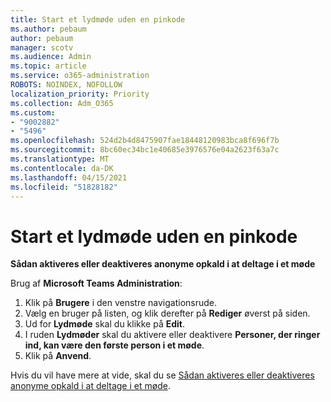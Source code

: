 ```yaml
---
title: Start et lydmøde uden en pinkode
ms.author: pebaum
author: pebaum
manager: scotv
ms.audience: Admin
ms.topic: article
ms.service: o365-administration
ROBOTS: NOINDEX, NOFOLLOW
localization_priority: Priority
ms.collection: Adm_O365
ms.custom:
- "9002882"
- "5496"
ms.openlocfilehash: 524d2b4d8475907fae18448120983bca8f696f7b
ms.sourcegitcommit: 8bc60ec34bc1e40685e3976576e04a2623f63a7c
ms.translationtype: MT
ms.contentlocale: da-DK
ms.lasthandoff: 04/15/2021
ms.locfileid: "51828182"
---
```

# <a name="start-an-audio-conference-without-a-pin"></a>Start et lydmøde uden en pinkode

**Sådan aktiveres eller deaktiveres anonyme opkald i at deltage i et møde**

Brug af **Microsoft Teams Administration**:

1. Klik på **Brugere** i den venstre navigationsrude.
2. Vælg en bruger på listen, og klik derefter på **Rediger** øverst på siden.
3. Ud for **Lydmøde** skal du klikke på **Edit**.
4. I ruden **Lydmøder** skal du aktivere eller deaktivere **Personer, der ringer ind, kan være den første person i et møde**.
5. Klik på **Anvend**.

Hvis du vil have mere at vide, skal du se [Sådan aktiveres eller deaktiveres anonyme opkald i at deltage i et møde](https://docs.microsoft.com/microsoftteams/start-an-audio-conference-over-the-phone-without-a-pin-in-teams).
